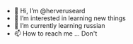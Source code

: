 - 👋 Hi, I’m @herveruseard
- 👀 I’m interested in learning new things
- 🌱 I’m currently learning russian
- 📫 How to reach me ... Don't

<!---
herveruseard/herveruseard is a ✨ special ✨ repository because its `README.md` (this file) appears on your GitHub profile.
You can click the Preview link to take a look at your changes.
--->

